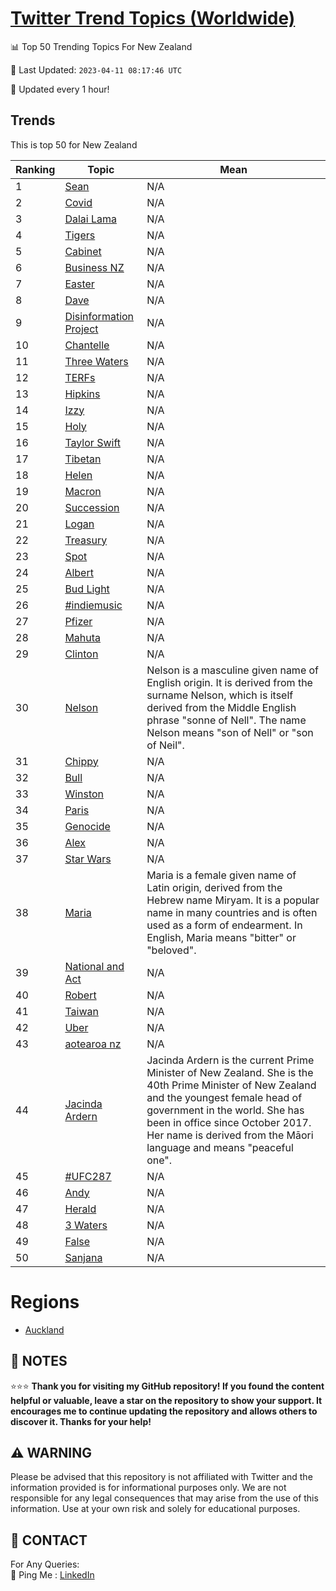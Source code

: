 [Twitter Trend Topics (Worldwide)](https://github.com/ErcinDedeoglu/Twitter-Trend-Topics)
==========


📊 Top 50 Trending Topics For New Zealand

📆 Last Updated: `2023-04-11 08:17:46 UTC`

🔧 Updated every 1 hour!


## Trends

This is top 50 for New Zealand

| Ranking | Topic | Mean |
| ------- | ------------ | ------------ |
| 1 | [Sean](http://twitter.com/search?q=Sean) | N/A |
| 2 | [Covid](http://twitter.com/search?q=Covid) | N/A |
| 3 | [Dalai Lama](http://twitter.com/search?q=Dalai+Lama) | N/A |
| 4 | [Tigers](http://twitter.com/search?q=Tigers) | N/A |
| 5 | [Cabinet](http://twitter.com/search?q=Cabinet) | N/A |
| 6 | [Business NZ](http://twitter.com/search?q=Business+NZ) | N/A |
| 7 | [Easter](http://twitter.com/search?q=Easter) | N/A |
| 8 | [Dave](http://twitter.com/search?q=Dave) | N/A |
| 9 | [Disinformation Project](http://twitter.com/search?q=Disinformation+Project) | N/A |
| 10 | [Chantelle](http://twitter.com/search?q=Chantelle) | N/A |
| 11 | [Three Waters](http://twitter.com/search?q=Three+Waters) | N/A |
| 12 | [TERFs](http://twitter.com/search?q=TERFs) | N/A |
| 13 | [Hipkins](http://twitter.com/search?q=Hipkins) | N/A |
| 14 | [Izzy](http://twitter.com/search?q=Izzy) | N/A |
| 15 | [Holy](http://twitter.com/search?q=Holy) | N/A |
| 16 | [Taylor Swift](http://twitter.com/search?q=Taylor+Swift) | N/A |
| 17 | [Tibetan](http://twitter.com/search?q=Tibetan) | N/A |
| 18 | [Helen](http://twitter.com/search?q=Helen) | N/A |
| 19 | [Macron](http://twitter.com/search?q=Macron) | N/A |
| 20 | [Succession](http://twitter.com/search?q=Succession) | N/A |
| 21 | [Logan](http://twitter.com/search?q=Logan) | N/A |
| 22 | [Treasury](http://twitter.com/search?q=Treasury) | N/A |
| 23 | [Spot](http://twitter.com/search?q=Spot) | N/A |
| 24 | [Albert](http://twitter.com/search?q=Albert) | N/A |
| 25 | [Bud Light](http://twitter.com/search?q=Bud+Light) | N/A |
| 26 | [#indiemusic](http://twitter.com/search?q=%23indiemusic) | N/A |
| 27 | [Pfizer](http://twitter.com/search?q=Pfizer) | N/A |
| 28 | [Mahuta](http://twitter.com/search?q=Mahuta) | N/A |
| 29 | [Clinton](http://twitter.com/search?q=Clinton) | N/A |
| 30 | [Nelson](http://twitter.com/search?q=Nelson) | Nelson is a masculine given name of English origin. It is derived from the surname Nelson, which is itself derived from the Middle English phrase "sonne of Nell". The name Nelson means "son of Nell" or "son of Neil". |
| 31 | [Chippy](http://twitter.com/search?q=Chippy) | N/A |
| 32 | [Bull](http://twitter.com/search?q=Bull) | N/A |
| 33 | [Winston](http://twitter.com/search?q=Winston) | N/A |
| 34 | [Paris](http://twitter.com/search?q=Paris) | N/A |
| 35 | [Genocide](http://twitter.com/search?q=Genocide) | N/A |
| 36 | [Alex](http://twitter.com/search?q=Alex) | N/A |
| 37 | [Star Wars](http://twitter.com/search?q=Star+Wars) | N/A |
| 38 | [Maria](http://twitter.com/search?q=Maria) | Maria is a female given name of Latin origin, derived from the Hebrew name Miryam. It is a popular name in many countries and is often used as a form of endearment. In English, Maria means "bitter" or "beloved". |
| 39 | [National and Act](http://twitter.com/search?q=National+and+Act) | N/A |
| 40 | [Robert](http://twitter.com/search?q=Robert) | N/A |
| 41 | [Taiwan](http://twitter.com/search?q=Taiwan) | N/A |
| 42 | [Uber](http://twitter.com/search?q=Uber) | N/A |
| 43 | [aotearoa nz](http://twitter.com/search?q=aotearoa+nz) | N/A |
| 44 | [Jacinda Ardern](http://twitter.com/search?q=Jacinda+Ardern) | Jacinda Ardern is the current Prime Minister of New Zealand. She is the 40th Prime Minister of New Zealand and the youngest female head of government in the world. She has been in office since October 2017. Her name is derived from the Māori language and means "peaceful one". |
| 45 | [#UFC287](http://twitter.com/search?q=%23UFC287) | N/A |
| 46 | [Andy](http://twitter.com/search?q=Andy) | N/A |
| 47 | [Herald](http://twitter.com/search?q=Herald) | N/A |
| 48 | [3 Waters](http://twitter.com/search?q=3+Waters) | N/A |
| 49 | [False](http://twitter.com/search?q=False) | N/A |
| 50 | [Sanjana](http://twitter.com/search?q=Sanjana) | N/A |



# Regions

* [Auckland](</New Zealand/Auckland.md>)



## 📝 NOTES

⭐⭐⭐ **Thank you for visiting my GitHub repository! If you found the content helpful or valuable, leave a star on the repository to show your support. It encourages me to continue updating the repository and allows others to discover it. Thanks for your help!**


## ⚠️ WARNING

Please be advised that this repository is not affiliated with Twitter and the information provided is for informational purposes only. We are not responsible for any legal consequences that may arise from the use of this information. Use at your own risk and solely for educational purposes.


## 📨 CONTACT

 For Any Queries:  
            🏓 Ping Me : [LinkedIn](https://www.linkedin.com/in/ercindedeoglu/)
